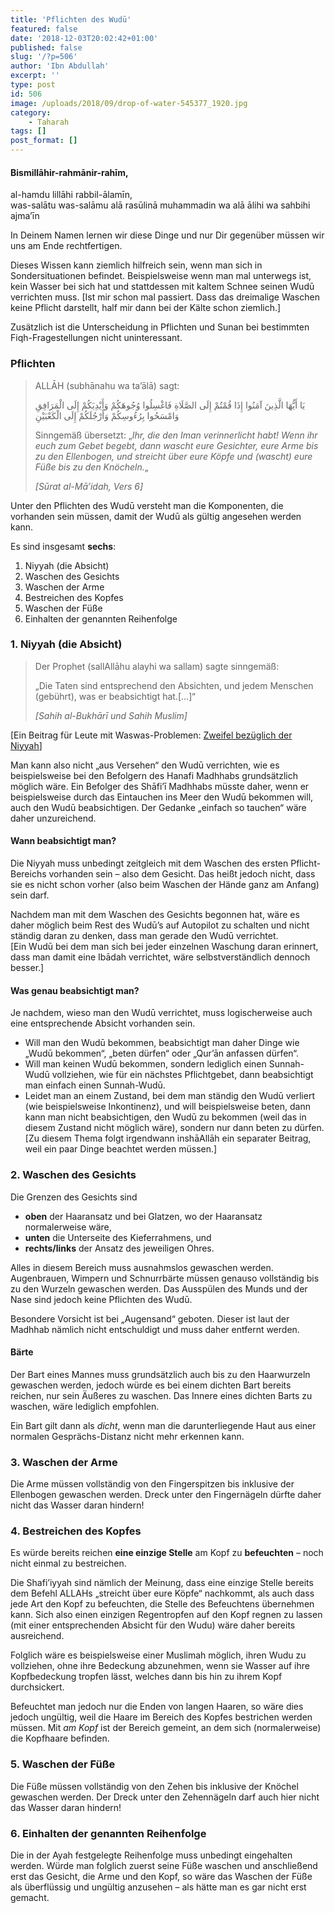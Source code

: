 ```yaml
---
title: 'Pflichten des Wudū'
featured: false
date: '2018-12-03T20:02:42+01:00'
published: false
slug: '/?p=506'
author: 'Ibn Abdullah'
excerpt: ''
type: post
id: 506
image: /uploads/2018/09/drop-of-water-545377_1920.jpg
category:
    - Taharah
tags: []
post_format: []
---
```

#### Bismillāhir-rahmānir-rahīm,  
al-hamdu lillāhi rabbil-ālamīn,  
was-salātu was-salāmu alā rasūlinā muhammadin wa alā ālihi wa sahbihi ajma’īn

In Deinem Namen lernen wir diese Dinge und nur Dir gegenüber müssen wir uns am Ende rechtfertigen.

Dieses Wissen kann ziemlich hilfreich sein, wenn man sich in Sondersituationen befindet. Beispielsweise wenn man mal unterwegs ist, kein Wasser bei sich hat und stattdessen mit kaltem Schnee seinen Wudū verrichten muss. \[Ist mir schon mal passiert. Dass das dreimalige Waschen keine Pflicht darstellt, half mir dann bei der Kälte schon ziemlich.\]

Zusätzlich ist die Unterscheidung in Pflichten und Sunan bei bestimmten Fiqh-Fragestellungen nicht uninteressant.

### Pflichten

> ALLĀH (subhānahu wa ta’ālā) sagt:
> 
> يَا أَيُّهَا الَّذِينَ آمَنُوا إِذَا قُمْتُمْ إِلَى الصَّلَاةِ فَاغْسِلُوا وُجُوهَكُمْ وَأَيْدِيَكُمْ إِلَى الْمَرَافِقِ وَامْسَحُوا بِرُءُوسِكُمْ وَأَرْجُلَكُمْ إِلَى الْكَعْبَيْنِ
> 
> Sinngemäß übersetzt: „*Ihr, die den Iman verinnerlicht habt! Wenn ihr euch zum Gebet begebt, dann wascht eure Gesichter, eure Arme bis zu den Ellenbogen, und streicht über eure Köpfe und (wascht) eure Füße bis zu den Knöcheln.*„
> 
> <cite>\[Sūrat al-Mā’idah, Vers 6\]</cite>

Unter den Pflichten des Wudū versteht man die Komponenten, die vorhanden sein müssen, damit der Wudū als gültig angesehen werden kann.

Es sind insgesamt **sechs**:

1. Niyyah (die Absicht)
2. Waschen des Gesichts
3. Waschen der Arme
4. Bestreichen des Kopfes
5. Waschen der Füße
6. Einhalten der genannten Reihenfolge

### 1. Niyyah (die Absicht)

> Der Prophet (sallAllāhu alayhi wa sallam) sagte sinngemäß:
> 
> „Die Taten sind entsprechend den Absichten, und jedem Menschen (gebührt), was er beabsichtigt hat.\[…\]“
> 
> <cite>\[Sahih al-Bukhārī und Sahih Muslim\]</cite>

\[Ein Beitrag für Leute mit Waswas-Problemen: [Zweifel bezüglich der Niyyah](https://shafiimadhhab.wordpress.com/2018/08/02/zweifel-bezueglich-der-niyyah/)\]

Man kann also nicht „aus Versehen“ den Wudū verrichten, wie es beispielsweise bei den Befolgern des Hanafi Madhhabs grundsätzlich möglich wäre. Ein Befolger des Shāfi’ī Madhhabs müsste daher, wenn er beispielsweise durch das Eintauchen ins Meer den Wudū bekommen will, auch den Wudū beabsichtigen. Der Gedanke „einfach so tauchen“ wäre daher unzureichend.

#### Wann beabsichtigt man?

Die Niyyah muss unbedingt zeitgleich mit dem Waschen des ersten Pflicht-Bereichs vorhanden sein – also dem Gesicht. Das heißt jedoch nicht, dass sie es nicht schon vorher (also beim Waschen der Hände ganz am Anfang) sein darf.

Nachdem man mit dem Waschen des Gesichts begonnen hat, wäre es daher möglich beim Rest des Wudū’s auf Autopilot zu schalten und nicht ständig daran zu denken, dass man gerade den Wudū verrichtet.   
\[Ein Wudū bei dem man sich bei jeder einzelnen Waschung daran erinnert, dass man damit eine Ibādah verrichtet, wäre selbstverständlich dennoch besser.\]

#### Was genau beabsichtigt man?

Je nachdem, wieso man den Wudū verrichtet, muss logischerweise auch eine entsprechende Absicht vorhanden sein.

- Will man den Wudū bekommen, beabsichtigt man daher Dinge wie „Wudū bekommen“, „beten dürfen“ oder „Qur’ān anfassen dürfen“.
- Will man keinen Wudū bekommen, sondern lediglich einen Sunnah-Wudū vollziehen, wie für ein nächstes Pflichtgebet, dann beabsichtigt man einfach einen Sunnah-Wudū.
- Leidet man an einem Zustand, bei dem man ständig den Wudū verliert (wie beispielsweise Inkontinenz), und will beispielsweise beten, dann kann man nicht beabsichtigen, den Wudū zu bekommen (weil das in diesem Zustand nicht möglich wäre), sondern nur dann beten zu dürfen. \[Zu diesem Thema folgt irgendwann inshāAllāh ein separater Beitrag, weil ein paar Dinge beachtet werden müssen.\]

### 2. Waschen des Gesichts

Die Grenzen des Gesichts sind

- **oben** der Haaransatz und bei Glatzen, wo der Haaransatz normalerweise wäre,
- **unten** die Unterseite des Kieferrahmens, und
- **rechts/links** der Ansatz des jeweiligen Ohres.

Alles in diesem Bereich muss ausnahmslos gewaschen werden. Augenbrauen, Wimpern und Schnurrbärte müssen genauso vollständig bis zu den Wurzeln gewaschen werden. Das Ausspülen des Munds und der Nase sind jedoch keine Pflichten des Wudū.

Besondere Vorsicht ist bei „Augensand“ geboten. Dieser ist laut der Madhhab nämlich nicht entschuldigt und muss daher entfernt werden.

#### Bärte

Der Bart eines Mannes muss grundsätzlich auch bis zu den Haarwurzeln gewaschen werden, jedoch würde es bei einem dichten Bart bereits reichen, nur sein Äußeres zu waschen. Das Innere eines dichten Barts zu waschen, wäre lediglich empfohlen.

Ein Bart gilt dann als *dicht*, wenn man die darunterliegende Haut aus einer normalen Gesprächs-Distanz nicht mehr erkennen kann.

### 3. Waschen der Arme

Die Arme müssen vollständig von den Fingerspitzen bis inklusive der Ellenbogen gewaschen werden. Dreck unter den Fingernägeln dürfte daher nicht das Wasser daran hindern!

### 4. Bestreichen des Kopfes

Es würde bereits reichen **eine einzige Stelle** am Kopf zu **befeuchten** – noch nicht einmal zu bestreichen.

Die Shafi’iyyah sind nämlich der Meinung, dass eine einzige Stelle bereits dem Befehl ALLAHs „streicht über eure Köpfe“ nachkommt, als auch dass jede Art den Kopf zu befeuchten, die Stelle des Befeuchtens übernehmen kann. Sich also einen einzigen Regentropfen auf den Kopf regnen zu lassen (mit einer entsprechenden Absicht für den Wudu) wäre daher bereits ausreichend.

Folglich wäre es beispielsweise einer Muslimah möglich, ihren Wudu zu vollziehen, ohne ihre Bedeckung abzunehmen, wenn sie Wasser auf ihre Kopfbedeckung tropfen lässt, welches dann bis hin zu ihrem Kopf durchsickert.

Befeuchtet man jedoch nur die Enden von langen Haaren, so wäre dies jedoch ungültig, weil die Haare im Bereich des Kopfes bestrichen werden müssen. Mit *am Kopf* ist der Bereich gemeint, an dem sich (normalerweise) die Kopfhaare befinden.

### 5. Waschen der Füße

Die Füße müssen vollständig von den Zehen bis inklusive der Knöchel gewaschen werden. Der Dreck unter den Zehennägeln darf auch hier nicht das Wasser daran hindern!

### 6. Einhalten der genannten Reihenfolge

Die in der Ayah festgelegte Reihenfolge muss unbedingt eingehalten werden. Würde man folglich zuerst seine Füße waschen und anschließend erst das Gesicht, die Arme und den Kopf, so wäre das Waschen der Füße als überflüssig und ungültig anzusehen – als hätte man es gar nicht erst gemacht.